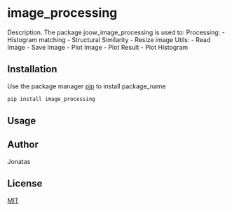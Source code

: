 # image_processing

Description. 
The package joow_image_processing is used to:
	Processing:
	- Histogram matching
	- Structural Similarity
	- Resize image
	Utils:
	- Read Image
	- Save Image
	- Plot Image
	- Plot Result
	- Plot Histogram

## Installation

Use the package manager [pip](https://pip.pypa.io/en/stable/) to install package_name

```bash
pip install image_processing
```

## Usage
<!-- 
```python
from package_name.module1_name import file1_name
file1_name.my_function()
``` -->

## Author
Jonatas

## License
[MIT](https://choosealicense.com/licenses/mit/)